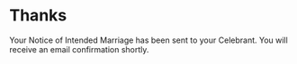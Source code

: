 <h1>Thanks</h1>

<p>Your Notice of Intended Marriage has been sent to your Celebrant. You will receive an email confirmation shortly.<p>
